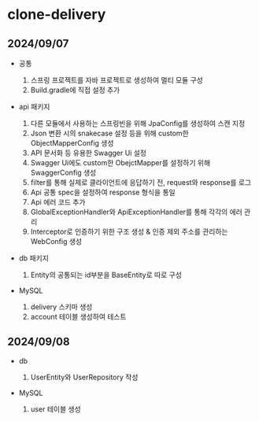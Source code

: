 # clone-delivery

## 2024/09/07
- 공통
  1. 스프링 프로젝트를 자바 프로젝트로 생성하여 멀티 모듈 구성
  2. Build.gradle에 직접 설정 추가

- api 패키지
  1. 다른 모듈에서 사용하는 스프링빈을 위해 JpaConfig를 생성하여 스캔 지정
  2. Json 변환 시의 snakecase 설정 등을 위해 custom한 ObjectMapperConfig 생성
  3. API 문서화 등 유용한 Swagger Ui 설정
  4. Swagger Ui에도 custom한 ObejctMapper를 설정하기 위해 SwaggerConfig 생성
  5. filter를 통해 실제로 클라이언트에 응답하기 전, request와 response를 로그
  6. Api 공통 spec을 설정하여 response 형식을 통일
  7. Api 에러 코드 추가
  8. GlobalExceptionHandler와 ApiExceptionHandler를 통해 각각의 에러 관리
  9. Interceptor로 인증하기 위한 구조 생성 & 인증 제외 주소를 관리하는 WebConfig 생성

- db 패키지
  1. Entity의 공통되는 id부분을 BaseEntity로 따로 구성

- MySQL
  1. delivery 스키마 생성
  2. account 테이블 생성하여 테스트

## 2024/09/08
- db
  1. UserEntity와 UserRepository 작성

- MySQL
  1. user 테이블 생성